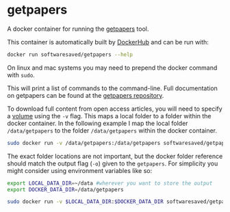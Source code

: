 # getpapers

A docker container for running the [getpapers](https://github.com/ContentMine/getpapers) tool.

This container is automatically built by [DockerHub](https://hub.docker.com/r/softwaresaved/getpapers/) and can be run with:

```bash
docker run softwaresaved/getpapers --help
```

On linux and mac systems you may need to prepend the docker command with `sudo`.

This will print a list of commands to the command-line. Full documentation on getpapers can be found at the [getpapers repository](https://github.com/ContentMine/getpapers).

To download full content from open access articles, you will need to specify a [volume](https://docs.docker.com/storage/volumes/) using the `-v` flag. This maps a local folder to a folder within the docker container. In the following example I map the local folder `/data/getpapers` to the folder `/data/getpapers` within the docker container.

```bash
sudo docker run -v /data/getpapers:/data/getpapers softwaresaved/getpapers --query 'github.com' -x -o /data/getpapers/
```

The exact folder locations are not important, but the docker folder reference should match the output flag (`-o`) given to the `getpapers`. For simplicity you might consider using environment variables like so:

```bash
export LOCAL_DATA_DIR=~/data #wherever you want to store the output
export DOCKER_DATA_DIR=/data/getpapers

sudo docker run -v $LOCAL_DATA_DIR:$DOCKER_DATA_DIR softwaresaved/getpapers --query 'github.com' -x -o $DOCKER_DATA_DIR

```
